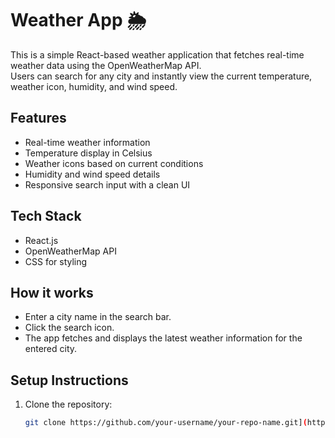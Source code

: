 # Weather App 🌦️

This is a simple React-based weather application that fetches real-time weather data using the OpenWeatherMap API.  
Users can search for any city and instantly view the current temperature, weather icon, humidity, and wind speed.

## Features
- Real-time weather information
- Temperature display in Celsius
- Weather icons based on current conditions
- Humidity and wind speed details
- Responsive search input with a clean UI

## Tech Stack
- React.js
- OpenWeatherMap API
- CSS for styling

## How it works
- Enter a city name in the search bar.
- Click the search icon.
- The app fetches and displays the latest weather information for the entered city.

## Setup Instructions
1. Clone the repository:
   ```bash
   git clone https://github.com/your-username/your-repo-name.git](https://github.com/ishan716/weathear-app.git
